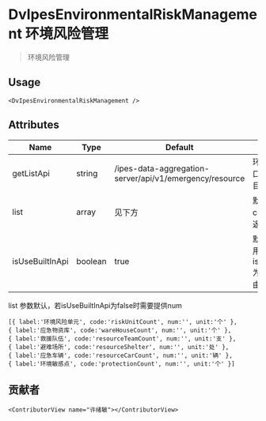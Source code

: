 # DvIpesEnvironmentalRiskManagement  环境风险管理

> 环境风险管理

## Usage

```vue
<DvIpesEnvironmentalRiskManagement />
```

## Attributes

| Name            | Type    | Default                                                 | Description                                                        |
| --------------- | ------- | ------------------------------------------------------- | ------------------------------------------------------------------ |
| getListApi      | string  | /ipes-data-aggregation-server/api/v1/emergency/resource | 环境风险管理接口【默认宁东项目】                                   |
| list            | array   | 见下方                                                  | 默认数据，code对应后端返回数值字段                                 |
| isUseBuiltInApi | boolean | true                                                    | 默认为true，使用内置接口，若isUseBuiltInApi为false则数据由list提供 |

   list 参数默认，若isUseBuiltInApi为false时需要提供num

```
[{ label:'环境风险单元', code:'riskUnitCount', num:'', unit:'个' }, 
{ label:'应急物资库', code:'wareHouseCount', num:'', unit:'个' }, 
{ label:'救援队伍', code:'resourceTeamCount', num:'', unit:'支' },
{ label:'避难场所', code:'resourceShelter', num:'', unit:'处' }, 
{ label:'应急车辆', code:'resourceCarCount', num:'', unit:'辆' }, 
{ label:'环境敏感点', code:'protectionCount', num:'', unit:'个' }]
```

## 贡献者

```vue
<ContributorView name="许绪敏"></ContributorView>
```

